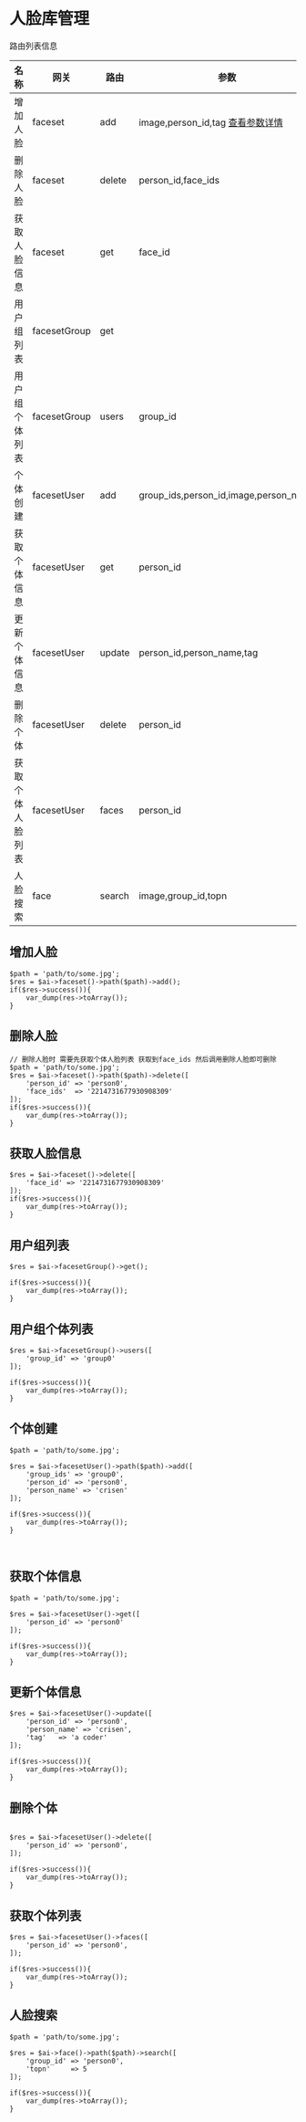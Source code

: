 # 人脸库管理

路由列表信息

| 名称             | 网关         | 路由   | 参数                                                         |
| ---------------- | ------------ | ------ | ------------------------------------------------------------ |
| 增加人脸         | faceset      | add    | image,person_id,tag [查看参数详情](https://ai.qq.com/doc/addface.shtml) |
| 删除人脸         | faceset      | delete | person_id,face_ids                                           |
| 获取人脸信息     | faceset      | get    | face_id                                                      |
| 用户组列表       | facesetGroup | get    |                                                              |
| 用户组个体列表   | facesetGroup | users  | group_id                                                     |
| 个体创建         | facesetUser  | add    | group_ids,person_id,image,person_name                        |
| 获取个体信息     | facesetUser  | get    | person_id                                                    |
| 更新个体信息     | facesetUser  | update | person_id,person_name,tag                                    |
| 删除个体         | facesetUser  | delete | person_id                                                    |
| 获取个体人脸列表 | facesetUser  | faces  | person_id                                                    |
| 人脸搜索         | face         | search | image,group_id,topn                                          |

## 增加人脸

~~~
$path = 'path/to/some.jpg';
$res = $ai->faceset()->path($path)->add();
if($res->success()){
    var_dump(res->toArray());
}
~~~

## 删除人脸

~~~
// 删除人脸时 需要先获取个体人脸列表 获取到face_ids 然后调用删除人脸即可删除
$path = 'path/to/some.jpg';
$res = $ai->faceset()->path($path)->delete([
    'person_id' => 'person0',
    'face_ids'  => '2214731677930908309' 
]);
if($res->success()){
    var_dump(res->toArray());
}
~~~

## 获取人脸信息

~~~
$res = $ai->faceset()->delete([
    'face_id' => '2214731677930908309'
]);
if($res->success()){
    var_dump(res->toArray());
}
~~~

## 用户组列表

~~~
$res = $ai->facesetGroup()->get();

if($res->success()){
    var_dump(res->toArray());
}

~~~



## 用户组个体列表

~~~
$res = $ai->facesetGroup()->users([
    'group_id' => 'group0'
]);

if($res->success()){
    var_dump(res->toArray());
}
~~~



## 个体创建

~~~
$path = 'path/to/some.jpg';

$res = $ai->facesetUser()->path($path)->add([
    'group_ids' => 'group0',
    'person_id' => 'person0',
    'person_name' => 'crisen'
]);

if($res->success()){
    var_dump(res->toArray());
}



~~~

## 获取个体信息

~~~
$path = 'path/to/some.jpg';

$res = $ai->facesetUser()->get([
    'person_id' => 'person0'
]);

if($res->success()){
    var_dump(res->toArray());
}

~~~



## 更新个体信息

~~~
$res = $ai->facesetUser()->update([
    'person_id' => 'person0',
    'person_name' => 'crisen',
    'tag'   => 'a coder'
]);

if($res->success()){
    var_dump(res->toArray());
}
~~~



## 删除个体

~~~

$res = $ai->facesetUser()->delete([
    'person_id' => 'person0',
]);

if($res->success()){
    var_dump(res->toArray());
}

~~~



## 获取个体列表

~~~
$res = $ai->facesetUser()->faces([
    'person_id' => 'person0',
]);

if($res->success()){
    var_dump(res->toArray());
}

~~~



## 人脸搜索

~~~
$path = 'path/to/some.jpg';

$res = $ai->face()->path($path)->search([
    'group_id' => 'person0',
    'topn'     => 5
]);

if($res->success()){
    var_dump(res->toArray());
}

~~~

